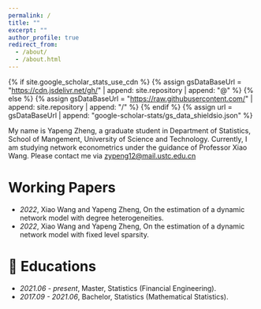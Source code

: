 ```yaml
---
permalink: /
title: ""
excerpt: ""
author_profile: true
redirect_from: 
  - /about/
  - /about.html
---
```


{% if site.google_scholar_stats_use_cdn %}
{% assign gsDataBaseUrl = "https://cdn.jsdelivr.net/gh/" | append: site.repository | append: "@" %}
{% else %}
{% assign gsDataBaseUrl = "https://raw.githubusercontent.com/" | append: site.repository | append: "/" %}
{% endif %}
{% assign url = gsDataBaseUrl | append: "google-scholar-stats/gs_data_shieldsio.json" %}

<span class='anchor' id='about-me'></span>

My name is Yapeng Zheng, a graduate student in Department of Statistics, School of Mangement, University of Science and Technology. Currently, I am studying network econometrics under the guidance of Professor Xiao Wang. Please contact me via zypeng12@mail.ustc.edu.cn


# Working Papers
- *2022*, Xiao Wang and Yapeng Zheng, On the estimation of a dynamic network model with degree heterogeneities.
- *2022*, Xiao Wang and Yapeng Zheng, On the estimation of a dynamic network model with fixed level sparsity.


# 📖 Educations
- *2021.06 -  present*, Master, Statistics (Financial Engineering).
- *2017.09 - 2021.06*, Bachelor, Statistics (Mathematical Statistics). 
